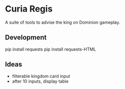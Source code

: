 # Curia Regis

A suite of tools to advise the king on Dominion gameplay.


## Development
pip install requests
pip install requests-HTML

## Ideas
* filterable kingdom card input
* after 10 inputs, display table
